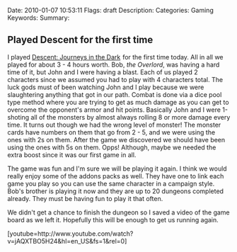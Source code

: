 Date: 2010-01-07 10:53:11
Flags: draft
Description:
Categories: Gaming
Keywords:
Summary:

## Played Descent for the first time

I played <a href="http://www.amazon.com/gp/product/1589942736?ie=UTF8&amp;tag=jasclasblo-20&amp;linkCode=as2&amp;camp=1789&amp;creative=9325&amp;creativeASIN=1589942736">Descent: Journeys in the Dark</a><img style="border:none!important;margin:0!important;" src="http://www.assoc-amazon.com/e/ir?t=jasclasblo-20&amp;l=as2&amp;o=1&amp;a=1589942736" border="0" alt="" width="1" height="1" /> for the first time today.  All in all we played for about 3 - 4 hours worth. Bob, <em>the Overlord</em>, was having a hard time of it, but John and I were having a blast. Each of us played 2 characters since we assumed you had to play with 4 characters total.  The luck gods must of been watching John and I play because we were slaughtering anything that got in our path.  Combat is done via a dice pool type method where you are trying to get as much damage as you can get to overcome the opponent's armor and hit points. Basically John and I were 1-shoting all of the monsters by almost always rolling 8 or more damage every time. It turns out though we had the wrong level of monster! The monster cards have numbers on them that go from 2 - 5, and we were using the ones with 2s on them. After the game we discovered we should have been using the ones with 5s on them. Opps! Although, maybe we needed the extra boost since it was our first game in all.

The game was fun and I'm sure we will be playing it again. I think we would really enjoy some of the addons packs as well. They have one to link each game you play so you can use the same character in a campaign style. Bob's brother is playing it now and they are up to 20 dungeons completed already. They must be having fun to play it that often.

We didn't get a chance to finish the dungeon so I saved a video of the game board as we left it. Hopefully this will be enough to get us running again.
<div>[youtube=http://www.youtube.com/watch?v=jAQXTBO5H24&hl=en_US&fs=1&rel=0]</div>
